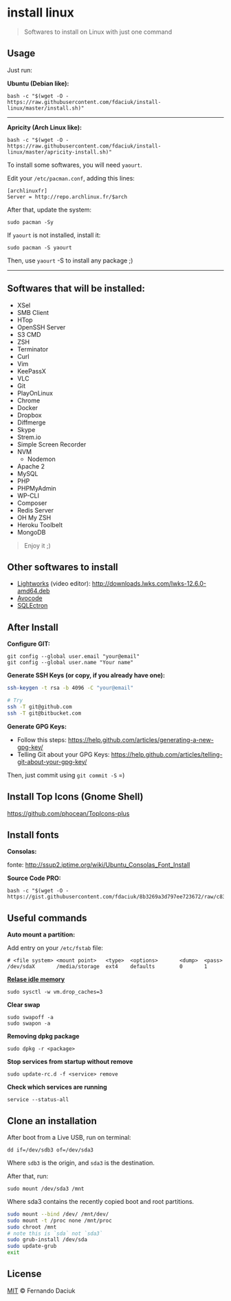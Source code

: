 # install linux

> Softwares to install on Linux with just one command

## Usage

Just run:

**Ubuntu (Debian like):**

```console
bash -c "$(wget -O - https://raw.githubusercontent.com/fdaciuk/install-linux/master/install.sh)"
```

---

**Apricity (Arch Linux like):**

```console
bash -c "$(wget -O - https://raw.githubusercontent.com/fdaciuk/install-linux/master/apricity-install.sh)"
```

To install some softwares, you will need `yaourt`.

Edit your `/etc/pacman.conf`, adding this lines:

```
[archlinuxfr]
Server = http://repo.archlinux.fr/$arch
```

After that, update the system:

```console
sudo pacman -Sy
```

If `yaourt` is not installed, install it:

```console
sudo pacman -S yaourt
```

Then, use `yaourt` -S <package-name> to install any package ;)

---

## Softwares that will be installed:

- XSel
- SMB Client
- HTop
- OpenSSH Server
- S3 CMD
- ZSH
- Terminator
- Curl
- Vim
- KeePassX
- VLC
- Git
- PlayOnLinux
- Chrome
- Docker
- Dropbox
- Diffmerge
- Skype
- Strem.io
- Simple Screen Recorder
- NVM
  - Nodemon
- Apache 2
- MySQL
- PHP
- PHPMyAdmin
- WP-CLI
- Composer
- Redis Server
- OH My ZSH
- Heroku Toolbelt
- MongoDB

> Enjoy it ;)

## Other softwares to install
- [Lightworks](https://www.lwks.com/) (video editor): http://downloads.lwks.com/lwks-12.6.0-amd64.deb
- [Avocode](https://avocode.com/)
- [SQLEctron](https://sqlectron.github.io/)

## After Install

**Configure GIT:**

```console
git config --global user.email "your@email"
git config --global user.name "Your name"
```

**Generate SSH Keys (or copy, if you already have one):**

```sh
ssh-keygen -t rsa -b 4096 -C "your@email"

# Try
ssh -T git@github.com
ssh -T git@bitbucket.com
```

**Generate GPG Keys:**

- Follow this steps: https://help.github.com/articles/generating-a-new-gpg-key/
- Telling Git about your GPG Keys: https://help.github.com/articles/telling-git-about-your-gpg-key/

Then, just commit using `git commit -S` =)

## Install Top Icons (Gnome Shell)

https://github.com/phocean/TopIcons-plus

## Install fonts

**Consolas:**

fonte: http://ssup2.iptime.org/wiki/Ubuntu_Consolas_Font_Install

**Source Code PRO:**

```console
bash -c "$(wget -O - https://gist.githubusercontent.com/fdaciuk/8b3269a3d797ee723672/raw/c8344f9cd4f91a8ae69535c833253ae87ef86d5b/sourcecodepro.sh)"
```

## Useful commands

**Auto mount a partition:**

Add entry on your `/etc/fstab` file:

```fstab
# <file system> <mount point>   <type>  <options>       <dump>  <pass>
/dev/sdaX       /media/storage  ext4    defaults        0       1
```

[**Relase idle memory**](http://www.vivaolinux.com.br/dica/Liberando-memoria-RAM-ociosa)

```console
sudo sysctl -w vm.drop_caches=3
```

**Clear swap**

```console
sudo swapoff -a
sudo swapon -a
```

**Removing dpkg package**

```console
sudo dpkg -r <package>
```

**Stop services from startup without remove**

```console
sudo update-rc.d -f <service> remove
```

**Check which services are running**

```console
service --status-all
```

## Clone an installation

After boot from a Live USB, run on terminal:

```
dd if=/dev/sdb3 of=/dev/sda3
```

Where `sdb3` is the origin, and `sda3` is the destination.

After that, run:

```
sudo mount /dev/sda3 /mnt 
```

Where sda3 contains the recently copied boot and root partitions.

```sh
sudo mount --bind /dev/ /mnt/dev/
sudo mount -t /proc none /mnt/proc
sudo chroot /mnt
# note this is `sda` not `sda3`
sudo grub-install /dev/sda 
sudo update-grub
exit
```

## License

[MIT](https://github.com/fdaciuk/licenses/blob/master/MIT-LICENSE.md) © Fernando Daciuk

